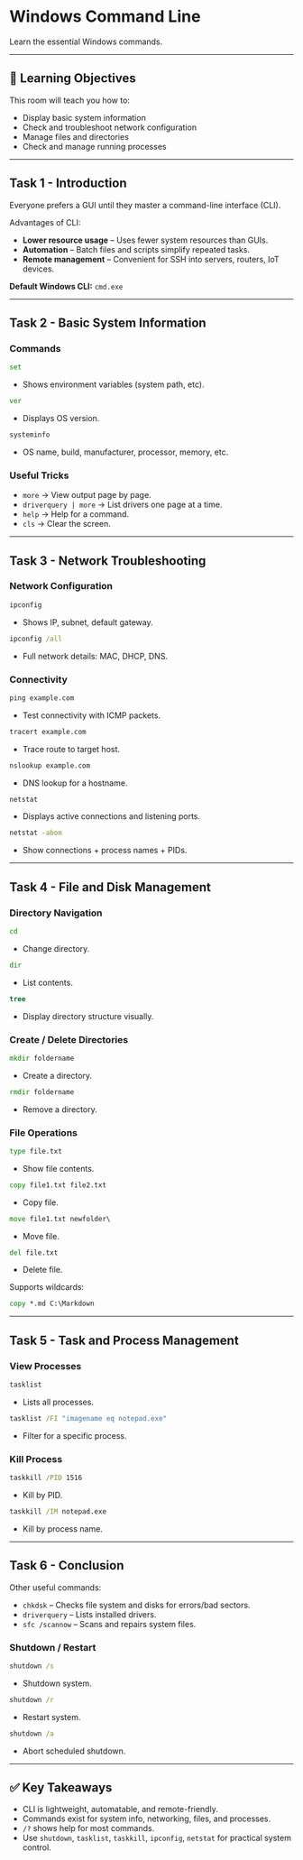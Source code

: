 
# Windows Command Line

Learn the essential Windows commands.

---

## 📝 Learning Objectives
This room will teach you how to:

- Display basic system information  
- Check and troubleshoot network configuration  
- Manage files and directories  
- Check and manage running processes  

---

## Task 1 - Introduction
Everyone prefers a GUI until they master a command-line interface (CLI).  

Advantages of CLI:
- **Lower resource usage** – Uses fewer system resources than GUIs.  
- **Automation** – Batch files and scripts simplify repeated tasks.  
- **Remote management** – Convenient for SSH into servers, routers, IoT devices.  

**Default Windows CLI:** `cmd.exe`

---

## Task 2 - Basic System Information

### Commands
```cmd
set
````

* Shows environment variables (system path, etc).

```cmd
ver
```

* Displays OS version.

```cmd
systeminfo
```

* OS name, build, manufacturer, processor, memory, etc.

### Useful Tricks

* `more` → View output page by page.
* `driverquery | more` → List drivers one page at a time.
* `help` → Help for a command.
* `cls` → Clear the screen.

---

## Task 3 - Network Troubleshooting

### Network Configuration

```cmd
ipconfig
```

* Shows IP, subnet, default gateway.

```cmd
ipconfig /all
```

* Full network details: MAC, DHCP, DNS.

### Connectivity

```cmd
ping example.com
```

* Test connectivity with ICMP packets.

```cmd
tracert example.com
```

* Trace route to target host.

```cmd
nslookup example.com
```

* DNS lookup for a hostname.

```cmd
netstat
```

* Displays active connections and listening ports.

```cmd
netstat -abom
```

* Show connections + process names + PIDs.

---

## Task 4 - File and Disk Management

### Directory Navigation

```cmd
cd
```

* Change directory.

```cmd
dir
```

* List contents.

```cmd
tree
```

* Display directory structure visually.

### Create / Delete Directories

```cmd
mkdir foldername
```

* Create a directory.

```cmd
rmdir foldername
```

* Remove a directory.

### File Operations

```cmd
type file.txt
```

* Show file contents.

```cmd
copy file1.txt file2.txt
```

* Copy file.

```cmd
move file1.txt newfolder\
```

* Move file.

```cmd
del file.txt
```

* Delete file.

Supports wildcards:

```cmd
copy *.md C:\Markdown
```

---

## Task 5 - Task and Process Management

### View Processes

```cmd
tasklist
```

* Lists all processes.

```cmd
tasklist /FI "imagename eq notepad.exe"
```

* Filter for a specific process.

### Kill Process

```cmd
taskkill /PID 1516
```

* Kill by PID.

```cmd
taskkill /IM notepad.exe
```

* Kill by process name.

---

## Task 6 - Conclusion

Other useful commands:

* `chkdsk` – Checks file system and disks for errors/bad sectors.
* `driverquery` – Lists installed drivers.
* `sfc /scannow` – Scans and repairs system files.

### Shutdown / Restart

```cmd
shutdown /s
```

* Shutdown system.

```cmd
shutdown /r
```

* Restart system.

```cmd
shutdown /a
```

* Abort scheduled shutdown.

---

## ✅ Key Takeaways

* CLI is lightweight, automatable, and remote-friendly.
* Commands exist for system info, networking, files, and processes.
* `/?` shows help for most commands.
* Use `shutdown`, `tasklist`, `taskkill`, `ipconfig`, `netstat` for practical system control.
